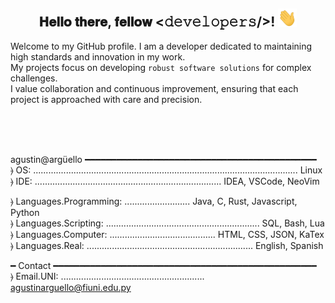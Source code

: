 <div align="center">
<h2> 𝐇𝐞𝐥𝐥𝐨 𝐭𝐡𝐞𝐫𝐞, 𝐟𝐞𝐥𝐥𝐨𝐰 <𝚍𝚎𝚟𝚎𝚕𝚘𝚙𝚎𝚛𝚜/>! <img src="https://github.com/ABSphreak/ABSphreak/blob/master/gifs/Hi.gif" width="30"></h2>
</div>
  
Welcome to my GitHub profile. I am a developer dedicated to maintaining high standards and innovation in my work.  
My projects focus on developing `robust software solutions` for complex challenges.  
I value collaboration and continuous improvement, ensuring that each project is approached with care and precision.
  
  <br>
  <br>
  <br>
  
agustin@argüello ━━━━━━━━━━━━━━━━━━━━━━━━━━━━━━━━━━━━━━━━━━━━  
⦒ OS: ......................................................................................................... Linux  
⦒ IDE: .......................................................................... IDEA, VSCode, NeoVim  

⦒ Languages.Programming: .......................... Java, C, Rust, Javascript, Python  
⦒ Languages.Scripting: ............................................................. SQL, Bash, Lua  
⦒ Languages.Computer: .......................................... HTML, CSS, JSON, KaTex  
⦒ Languages.Real: .................................................................. English, Spanish 

━ Contact ━━━━━━━━━━━━━━━━━━━━━━━━━━━━━━━━━━━━━━━━━━━━━━━━━━  
⦒ Email.UNI: ......................................................... agustinarguello@fiuni.edu.py
